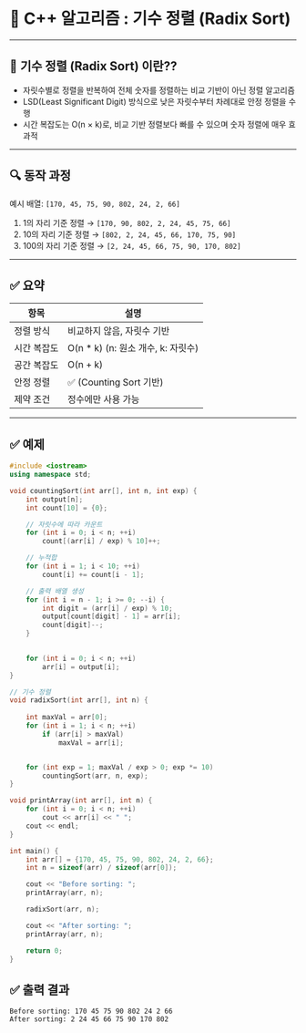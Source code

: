 # 🧮 C++ 알고리즘 : 기수 정렬 (Radix Sort)


---

## 📘 기수 정렬 (Radix Sort) 이란??

- 자릿수별로 정렬을 반복하여 전체 숫자를 정렬하는 비교 기반이 아닌 정렬 알고리즘
- LSD(Least Significant Digit) 방식으로 낮은 자릿수부터 차례대로 안정 정렬을 수행
- 시간 복잡도는 O(n × k)로, 비교 기반 정렬보다 빠를 수 있으며 숫자 정렬에 매우 효과적

---

## 🔍 동작 과정

예시 배열: `[170, 45, 75, 90, 802, 24, 2, 66]`

1. 1의 자리 기준 정렬 → `[170, 90, 802, 2, 24, 45, 75, 66]`  
2. 10의 자리 기준 정렬 → `[802, 2, 24, 45, 66, 170, 75, 90]`  
3. 100의 자리 기준 정렬 → `[2, 24, 45, 66, 75, 90, 170, 802]`

---

## ✅ 요약

| 항목 | 설명 |
|------|------|
| 정렬 방식 | 비교하지 않음, 자릿수 기반 |
| 시간 복잡도 | O(n * k) (n: 원소 개수, k: 자릿수) |
| 공간 복잡도 | O(n + k) |
| 안정 정렬 | ✅ (Counting Sort 기반) |
| 제약 조건 | 정수에만 사용 가능 |

---

##  ✅ 예제

```cpp
#include <iostream>
using namespace std;

void countingSort(int arr[], int n, int exp) {
    int output[n];
    int count[10] = {0};

    // 자릿수에 따라 카운트
    for (int i = 0; i < n; ++i)
        count[(arr[i] / exp) % 10]++;

    // 누적합
    for (int i = 1; i < 10; ++i)
        count[i] += count[i - 1];

    // 출력 배열 생성 
    for (int i = n - 1; i >= 0; --i) {
        int digit = (arr[i] / exp) % 10;
        output[count[digit] - 1] = arr[i];
        count[digit]--;
    }

   
    for (int i = 0; i < n; ++i)
        arr[i] = output[i];
}

// 기수 정렬
void radixSort(int arr[], int n) {
  
    int maxVal = arr[0];
    for (int i = 1; i < n; ++i)
        if (arr[i] > maxVal)
            maxVal = arr[i];


    for (int exp = 1; maxVal / exp > 0; exp *= 10)
        countingSort(arr, n, exp);
}

void printArray(int arr[], int n) {
    for (int i = 0; i < n; ++i)
        cout << arr[i] << " ";
    cout << endl;
}

int main() {
    int arr[] = {170, 45, 75, 90, 802, 24, 2, 66};
    int n = sizeof(arr) / sizeof(arr[0]);

    cout << "Before sorting: ";
    printArray(arr, n);

    radixSort(arr, n);

    cout << "After sorting: ";
    printArray(arr, n);

    return 0;
}
```

## ✅ 출력 결과

``` 
Before sorting: 170 45 75 90 802 24 2 66 
After sorting: 2 24 45 66 75 90 170 802

```